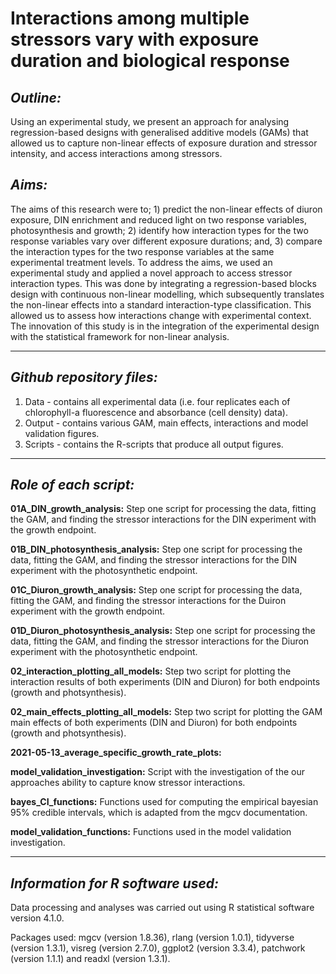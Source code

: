 # **Interactions among multiple stressors vary with exposure duration and biological response**

## _Outline:_

Using an experimental study, we present an approach for analysing regression-based designs with generalised additive models (GAMs) that allowed us to capture non-linear effects of exposure duration and stressor intensity, and access interactions among stressors.

## _Aims:_

The aims of this research were to; 1) predict the non-linear effects of diuron exposure, DIN enrichment and reduced light on two response variables, photosynthesis and growth; 2) identify how interaction types for the two response variables vary over different exposure durations; and, 3) compare the interaction types for the two response variables at the same experimental treatment levels. To address the aims, we used an experimental study and applied a novel approach to access stressor interaction types. This was done by integrating a regression-based blocks design with continuous non-linear modelling, which subsequently translates the non-linear effects into a standard interaction-type classification. This allowed us to assess how interactions change with experimental context. The innovation of this study is in the integration of the experimental design with the statistical framework for non-linear analysis.

***

## _Github repository files:_

1. Data - contains all experimental data (i.e. four replicates each of chlorophyll-a fluorescence and absorbance (cell density) data).
2. Output - contains various GAM, main effects, interactions and model validation figures.
3. Scripts - contains the R-scripts that produce all output figures.

***

## _Role of each script:_

**01A_DIN_growth_analysis:** Step one script for processing the data, fitting the GAM, and finding the stressor interactions for the DIN experiment with the growth endpoint.

**01B_DIN_photosynthesis_analysis:** Step one script for processing the data, fitting the GAM, and finding the stressor interactions for the DIN experiment with the photosynthetic endpoint.

**01C_Diuron_growth_analysis:** Step one script for processing the data, fitting the GAM, and finding the stressor interactions for the Duiron experiment with the growth endpoint.

**01D_Diuron_photosynthesis_analysis:** Step one script for processing the data, fitting the GAM, and finding the stressor interactions for the Diuron experiment with the photosynthetic endpoint.

**02_interaction_plotting_all_models:** Step two script for plotting the interaction results of both experiments (DIN and Diuron) for both endpoints (growth and photsynthesis).

**02_main_effects_plotting_all_models:** Step two script for plotting the GAM main effects of both experiments (DIN and Diuron) for both endpoints (growth and photsynthesis).

**2021-05-13_average_specific_growth_rate_plots:** 

**model_validation_investigation:** Script with the investigation of the our approaches ability to capture know stressor interactions.

**bayes_CI_functions:** Functions used for computing the empirical bayesian 95% credible intervals, which is adapted from the mgcv documentation.

**model_validation_functions:** Functions used in the model validation investigation.

***

## _Information for R software used:_

Data processing and analyses was carried out using R statistical software version 4.1.0.

Packages used: mgcv (version 1.8.36), rlang (version 1.0.1), tidyverse (version 1.3.1), visreg (version 2.7.0), ggplot2 (version 3.3.4), patchwork (version 1.1.1) and readxl (version 1.3.1). 
